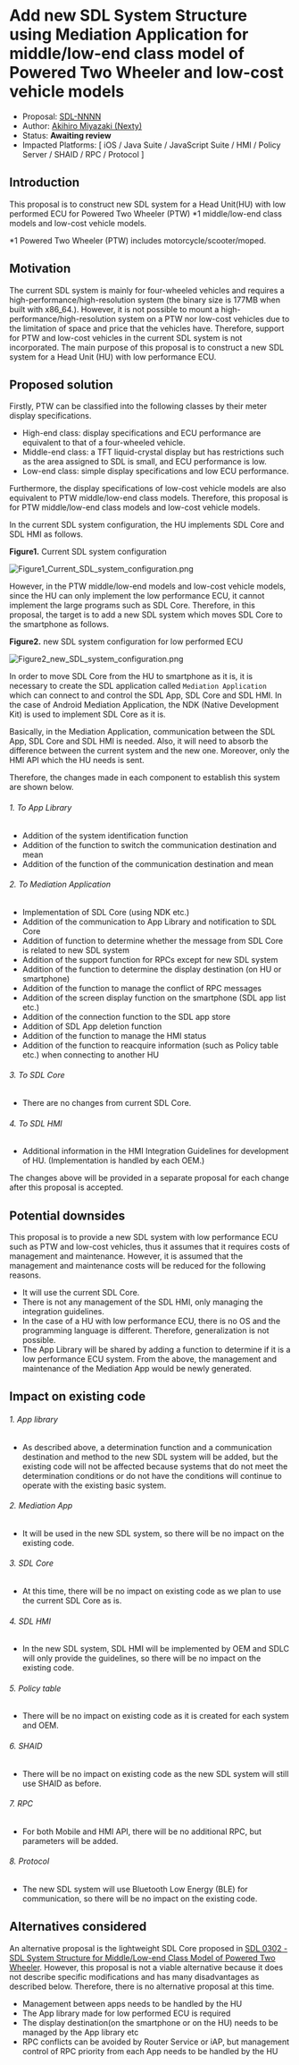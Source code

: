 # Add new SDL System Structure using Mediation Application for middle/low-end class model of Powered Two Wheeler and low-cost vehicle models

* Proposal: [SDL-NNNN](NNNN-Add-new-SDL-System-Structure-using-Mediation-Application.md)
* Author: [Akihiro Miyazaki (Nexty)](https://github.com/Akihiro-Miyazaki)
* Status: **Awaiting review**
* Impacted Platforms: [ iOS / Java Suite / JavaScript Suite / HMI / Policy Server / SHAID / RPC / Protocol ]

## Introduction

This proposal is to construct new SDL system for a Head Unit(HU) with low performed ECU for Powered Two Wheeler (PTW) *1 middle/low-end class models and low-cost vehicle models.

*1 Powered Two Wheeler (PTW) includes motorcycle/scooter/moped.


## Motivation

The current SDL system is mainly for four-wheeled vehicles and requires a high-performance/high-resolution system (the binary size is 177MB when built with x86_64.). However, it is not possible to mount a high-performance/high-resolution system on a PTW nor low-cost vehicles due to the limitation of space and price that the vehicles have. Therefore, support for PTW and low-cost vehicles in the current SDL system is not incorporated. The main purpose of this proposal is to construct a new SDL system for a Head Unit (HU) with low performance ECU.


## Proposed solution

Firstly, PTW can be classified into the following classes by their meter display specifications.
 - High-end class: display specifications and ECU performance are equivalent to that of a four-wheeled vehicle.
 - Middle-end class: a TFT liquid-crystal display but has restrictions such as the area assigned to SDL is small, and ECU performance is low.
 - Low-end class: simple display specifications and low ECU performance.

Furthermore, the display specifications of low-cost vehicle models are also equivalent to PTW middle/low-end class models. Therefore, this proposal is for PTW middle/low-end class models and low-cost vehicle models.

In the current SDL system configuration, the HU implements SDL Core and SDL HMI as follows.

<b>Figure1.</b> Current SDL system configuration

![Figure1_Current_SDL_system_configuration.png](../assets/proposals/NNNN-Add-new-SDL-System-Structure-using-Mediation-Application/Figure1_Current_SDL_system_configuration.png)

However, in the PTW middle/low-end models and low-cost vehicle models, since the HU can only implement the low performance ECU, it cannot implement the large programs such as SDL Core. Therefore, in this proposal, the target is to add a new SDL system which moves SDL Core to the smartphone as follows.

<b>Figure2.</b> new SDL system configuration for low performed ECU

![Figure2_new_SDL_system_configuration.png](../assets/proposals/NNNN-Add-new-SDL-System-Structure-using-Mediation-Application/Figure2_new_SDL_system_configuration.png)

In order to move SDL Core from the HU to smartphone as it is, it is necessary to create the SDL application called `Mediation Application` which can connect to and control the SDL App, SDL Core and SDL HMI. In the case of Android Mediation Application, the NDK (Native Development Kit) is used to implement SDL Core as it is.

Basically, in the Mediation Application, communication between the SDL App, SDL Core and SDL HMI is needed. Also, it will need to absorb the difference between the current system and the new one. Moreover, only the HMI API which the HU needs is sent.

Therefore, the changes made in each component to establish this system are shown below.

###### 1. To App Library
 - Addition of the system identification function
 - Addition of the function to switch the communication destination and mean
 - Addition of the function of the communication destination and mean

###### 2. To Mediation Application
 - Implementation of SDL Core (using NDK etc.)
 - Addition of the communication to App Library and notification to SDL Core
 - Addition of function to determine whether the message from SDL Core is related to new SDL system
 - Addition of the support function for RPCs except for new SDL system
 - Addition of the function to determine the display destination (on HU or smartphone)
 - Addition of the function to manage the conflict of RPC messages
 - Addition of the screen display function on the smartphone (SDL app list etc.)
 - Addition of the connection function to the SDL app store
 - Addition of SDL App deletion function
 - Addition of the function to manage the HMI status
 - Addition of the function to reacquire information (such as Policy table etc.) when connecting to another HU

###### 3. To SDL Core
 - There are no changes from current SDL Core.

###### 4. To SDL HMI
 - Additional information in the HMI Integration Guidelines for development of HU. (Implementation is handled by each OEM.)

The changes above will be provided in a separate proposal for each change after this proposal is accepted.

## Potential downsides

This proposal is to provide a new SDL system with low performance ECU such as PTW and low-cost vehicles, thus it assumes that it requires costs of management and maintenance.
However, it is assumed that the management and maintenance costs will be reduced for the following reasons.
 - It will use the current SDL Core.
 - There is not any management of the SDL HMI, only managing the integration guidelines.
 - In the case of a HU with low performance ECU, there is no OS and the programming language is different. Therefore, generalization is not possible.
 - The App Library will be shared by adding a function to determine if it is a low performance ECU system.
From the above, the management and maintenance of the Mediation App would be newly generated.


## Impact on existing code

###### 1. App library
 - As described above, a determination function and a communication destination and method to the new SDL system will be added, but the existing code will not be affected because systems that do not meet the determination conditions or do not have the conditions will continue to operate with the existing basic system.

###### 2. Mediation App
 - It will be used in the new SDL system, so there will be no impact on the existing code.

###### 3. SDL Core
 - At this time, there will be no impact on existing code as we plan to use the current SDL Core as is.

###### 4. SDL HMI
 - In the new SDL system, SDL HMI will be implemented by OEM and SDLC will only provide the guidelines, so there will be no impact on the existing code.

###### 5. Policy table
 - There will be no impact on existing code as it is created for each system and OEM.

###### 6. SHAID
 - There will be no impact on existing code as the new SDL system will still use SHAID as before.

###### 7. RPC
 - For both Mobile and HMI API, there will be no additional RPC, but parameters will be added.

###### 8. Protocol
 - The new SDL system will use Bluetooth Low Energy (BLE) for communication, so there will be no impact on the existing code.


## Alternatives considered

An alternative proposal is the lightweight SDL Core proposed in [SDL 0302 - SDL System Structure for Middle/Low-end Class Model of Powered Two Wheeler](https://github.com/smartdevicelink/sdl_evolution/issues/1004).
However, this proposal is not a viable alternative because it does not describe specific modifications and has many disadvantages as described below. Therefore, there is no alternative proposal at this time.
 - Management between apps needs to be handled by the HU
 - The App library made for low performed ECU is required
 - The display destination(on the smartphone or on the HU) needs to be managed by the App library etc
 - RPC conflicts can be avoided by Router Service or iAP, but management control of RPC priority from each App needs to be handled by the HU
 
